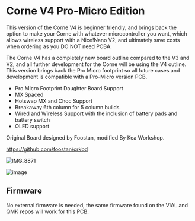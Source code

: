 # Corne V4 Pro-Micro Edition

This version of the Corne V4 is beginner friendly, and brings back the option to make your Corne with whatever microcontroller you want, which allows wireless support with a Nice!Nano V2, and ultimately save costs when ordering as you DO NOT need PCBA.

The Corne V4 has a completely new board outline compared to the V3 and V2, and all further development for the Corne will be using the V4 outline. This version brings back the Pro Micro footprint so all future cases and development is compatible with a Pro-Micro version PCB.

- Pro Micro Footprint Daughter Board Support
- MX Spaced
- Hotswap MX and Choc Support
- Breakaway 6th column for 5 column builds
- Wired and Wireless Support with the inclusion of battery pads and battery switch
- OLED support

Original Board designed by Foostan, modified By Kea Workshop.

https://github.com/foostan/crkbd

![IMG_8871](https://github.com/klouderone/cornev4promicroedition/assets/136342173/901fa39f-69d9-44fd-b6e3-768a6a8b402c)

![image](https://github.com/klouderone/cornev4promicroedition/assets/136342173/598f3457-b834-483d-8778-85fb771b5296)

## Firmware 

No external firmware is needed, the same firmware found on the VIAL and QMK repos will work for this PCB.
